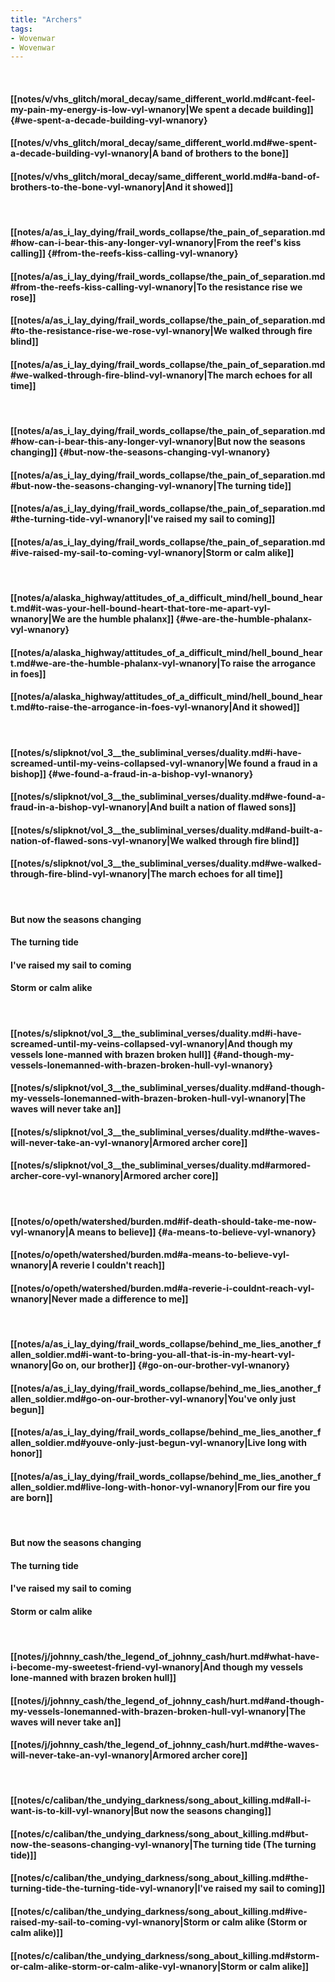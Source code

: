 ```yaml
---
title: "Archers"
tags:
- Wovenwar
- Wovenwar
---
```

&nbsp;
#### [[notes/v/vhs_glitch/moral_decay/same_different_world.md#cant-feel-my-pain-my-energy-is-low-vyl-wnanory|We spent a decade building]] {#we-spent-a-decade-building-vyl-wnanory}
#### [[notes/v/vhs_glitch/moral_decay/same_different_world.md#we-spent-a-decade-building-vyl-wnanory|A band of brothers to the bone]]
#### [[notes/v/vhs_glitch/moral_decay/same_different_world.md#a-band-of-brothers-to-the-bone-vyl-wnanory|And it showed]]
&nbsp;
#### [[notes/a/as_i_lay_dying/frail_words_collapse/the_pain_of_separation.md#how-can-i-bear-this-any-longer-vyl-wnanory|From the reef's kiss calling]] {#from-the-reefs-kiss-calling-vyl-wnanory}
#### [[notes/a/as_i_lay_dying/frail_words_collapse/the_pain_of_separation.md#from-the-reefs-kiss-calling-vyl-wnanory|To the resistance rise we rose]]
#### [[notes/a/as_i_lay_dying/frail_words_collapse/the_pain_of_separation.md#to-the-resistance-rise-we-rose-vyl-wnanory|We walked through fire blind]]
#### [[notes/a/as_i_lay_dying/frail_words_collapse/the_pain_of_separation.md#we-walked-through-fire-blind-vyl-wnanory|The march echoes for all time]]
&nbsp;
#### [[notes/a/as_i_lay_dying/frail_words_collapse/the_pain_of_separation.md#how-can-i-bear-this-any-longer-vyl-wnanory|But now the seasons changing]] {#but-now-the-seasons-changing-vyl-wnanory}
#### [[notes/a/as_i_lay_dying/frail_words_collapse/the_pain_of_separation.md#but-now-the-seasons-changing-vyl-wnanory|The turning tide]]
#### [[notes/a/as_i_lay_dying/frail_words_collapse/the_pain_of_separation.md#the-turning-tide-vyl-wnanory|I've raised my sail to coming]]
#### [[notes/a/as_i_lay_dying/frail_words_collapse/the_pain_of_separation.md#ive-raised-my-sail-to-coming-vyl-wnanory|Storm or calm alike]]
&nbsp;
#### [[notes/a/alaska_highway/attitudes_of_a_difficult_mind/hell_bound_heart.md#it-was-your-hell-bound-heart-that-tore-me-apart-vyl-wnanory|We are the humble phalanx]] {#we-are-the-humble-phalanx-vyl-wnanory}
#### [[notes/a/alaska_highway/attitudes_of_a_difficult_mind/hell_bound_heart.md#we-are-the-humble-phalanx-vyl-wnanory|To raise the arrogance in foes]]
#### [[notes/a/alaska_highway/attitudes_of_a_difficult_mind/hell_bound_heart.md#to-raise-the-arrogance-in-foes-vyl-wnanory|And it showed]]
&nbsp;
#### [[notes/s/slipknot/vol_3__the_subliminal_verses/duality.md#i-have-screamed-until-my-veins-collapsed-vyl-wnanory|We found a fraud in a bishop]] {#we-found-a-fraud-in-a-bishop-vyl-wnanory}
#### [[notes/s/slipknot/vol_3__the_subliminal_verses/duality.md#we-found-a-fraud-in-a-bishop-vyl-wnanory|And built a nation of flawed sons]]
#### [[notes/s/slipknot/vol_3__the_subliminal_verses/duality.md#and-built-a-nation-of-flawed-sons-vyl-wnanory|We walked through fire blind]]
#### [[notes/s/slipknot/vol_3__the_subliminal_verses/duality.md#we-walked-through-fire-blind-vyl-wnanory|The march echoes for all time]]
&nbsp;
#### But now the seasons changing
#### The turning tide
#### I've raised my sail to coming
#### Storm or calm alike
&nbsp;
#### [[notes/s/slipknot/vol_3__the_subliminal_verses/duality.md#i-have-screamed-until-my-veins-collapsed-vyl-wnanory|And though my vessels lone-manned with brazen broken hull]] {#and-though-my-vessels-lonemanned-with-brazen-broken-hull-vyl-wnanory}
#### [[notes/s/slipknot/vol_3__the_subliminal_verses/duality.md#and-though-my-vessels-lonemanned-with-brazen-broken-hull-vyl-wnanory|The waves will never take an]]
#### [[notes/s/slipknot/vol_3__the_subliminal_verses/duality.md#the-waves-will-never-take-an-vyl-wnanory|Armored archer core]]
#### [[notes/s/slipknot/vol_3__the_subliminal_verses/duality.md#armored-archer-core-vyl-wnanory|Armored archer core]]
&nbsp;
#### [[notes/o/opeth/watershed/burden.md#if-death-should-take-me-now-vyl-wnanory|A means to believe]] {#a-means-to-believe-vyl-wnanory}
#### [[notes/o/opeth/watershed/burden.md#a-means-to-believe-vyl-wnanory|A reverie I couldn't reach]]
#### [[notes/o/opeth/watershed/burden.md#a-reverie-i-couldnt-reach-vyl-wnanory|Never made a difference to me]]
&nbsp;
#### [[notes/a/as_i_lay_dying/frail_words_collapse/behind_me_lies_another_fallen_soldier.md#i-want-to-bring-you-all-that-is-in-my-heart-vyl-wnanory|Go on, our brother]] {#go-on-our-brother-vyl-wnanory}
#### [[notes/a/as_i_lay_dying/frail_words_collapse/behind_me_lies_another_fallen_soldier.md#go-on-our-brother-vyl-wnanory|You've only just begun]]
#### [[notes/a/as_i_lay_dying/frail_words_collapse/behind_me_lies_another_fallen_soldier.md#youve-only-just-begun-vyl-wnanory|Live long with honor]]
#### [[notes/a/as_i_lay_dying/frail_words_collapse/behind_me_lies_another_fallen_soldier.md#live-long-with-honor-vyl-wnanory|From our fire you are born]]
&nbsp;
#### But now the seasons changing
#### The turning tide
#### I've raised my sail to coming
#### Storm or calm alike
&nbsp;
#### [[notes/j/johnny_cash/the_legend_of_johnny_cash/hurt.md#what-have-i-become-my-sweetest-friend-vyl-wnanory|And though my vessels lone-manned with brazen broken hull]]
#### [[notes/j/johnny_cash/the_legend_of_johnny_cash/hurt.md#and-though-my-vessels-lonemanned-with-brazen-broken-hull-vyl-wnanory|The waves will never take an]]
#### [[notes/j/johnny_cash/the_legend_of_johnny_cash/hurt.md#the-waves-will-never-take-an-vyl-wnanory|Armored archer core]]
&nbsp;
#### [[notes/c/caliban/the_undying_darkness/song_about_killing.md#all-i-want-is-to-kill-vyl-wnanory|But now the seasons changing]]
#### [[notes/c/caliban/the_undying_darkness/song_about_killing.md#but-now-the-seasons-changing-vyl-wnanory|The turning tide (The turning tide)]]
#### [[notes/c/caliban/the_undying_darkness/song_about_killing.md#the-turning-tide-the-turning-tide-vyl-wnanory|I've raised my sail to coming]]
#### [[notes/c/caliban/the_undying_darkness/song_about_killing.md#ive-raised-my-sail-to-coming-vyl-wnanory|Storm or calm alike (Storm or calm alike)]]
#### [[notes/c/caliban/the_undying_darkness/song_about_killing.md#storm-or-calm-alike-storm-or-calm-alike-vyl-wnanory|Storm or calm alike]]
